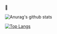 :wave:

![Anurag's github stats](https://github-readme-stats.vercel.app/api?username=aboutroots&count_private=true&show_icons=true&theme=vue)

[![Top Langs](https://github-readme-stats.vercel.app/api/top-langs/?username=aboutroots&layout=compact&show_icons=true&theme=vue)](https://github.com/anuraghazra/github-readme-stats)
